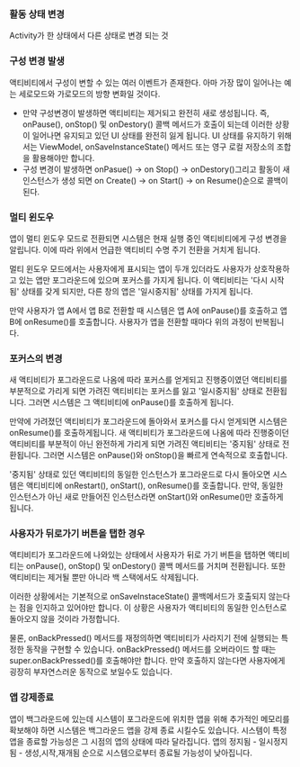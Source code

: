 ### 활동 상태 변경
Activity가 한 상태에서 다른 상태로 변경 되는 것

### 구성 변경 발생
액티비티에서 구성이 변할 수 있는 여러 이벤트가 존재한다. 아마 가장 많이 일어나는 예는 세로모드와 가로모드의 방향 변화일 것이다. 
+ 만약 구성변경이 발생하면 액티비티는 제거되고 완전히 새로 생성됩니다. 즉, onPause(), onStop() 및 onDestory() 콜백 메서드가 호출이 되는데 이러한 상황이 일어나면 유지되고 있던 UI 상태를 완전히 잃게 됩니다. 
UI 상태를 유지하기 위해서는 ViewModel, onSaveInstanceState() 메서드 또는 영구 로컬 저장소의 조합을 활용해야만 합니다. 
+ 구성 변경이 발생하면 onPasue() -> on Stop() -> onDestory()그리고 활동이 새 인스턴스가 생성 되면 on Create() -> on Start() -> on Resume()순으로 콜백이 된다.

### 멀티 윈도우
앱이 멀티 윈도우 모드로 전환되면 시스템은 현재 실행 중인 액티비티에게 구성 변경을 알립니다. 이에 따라 위에서 언급한 액티비티 수명 주기 전환을 거치게 됩니다. 

멀티 윈도우 모드에서는 사용자에게 표시되는 앱이 두개 있더라도 사용자가 상호작용하고 있는 앱만 포그라운드에 있으며 포커스를 가지게 됩니다. 이 액티비티는 '다시 시작됨' 상태를 갖게 되지만, 다른 창의 앱은 '일시중지됨' 상태를 가지게 됩니다.

만약 사용자가 앱 A에서 앱 B로 전환할 때 시스템은 앱 A에 onPause()를 호출하고 앱 B에 onResume()를 호출합니다. 사용자가 앱을 전환할 때마다 위의 과정이 반복됩니다.

### 포커스의 변경
새 액티비티가 포그라운드로 나옴에 따라 포커스를 얻게되고 진행중이였던 액티비티를 부분적으로 가리게 되면 가려진 액티비티는 포커스를 잃고 '일시중지됨' 상태로 전환됩니다. 그러면 시스템은 그 액티비티에 onPause()를 호출하게 됩니다.  

만약에 가려졌던 액티비티가 포그라운드에 돌아와서 포커스를 다시 얻게되면 시스템은 onResume()를 호출하게됩니다. 새 액티비티가 포그라운드에 나옴에 따라 진행중이던 액티비티를 부분적이 아닌 완전하게 가리게 되면 가려진 액티비티는 '중지됨' 상태로 전환됩니다. 그러면 시스템은 onPause()와 onStop()을 빠르게 연속적으로 호출합니다.

'중지됨' 상태로 있던 액티비티의 동일한 인스턴스가 포그라운드로 다시 돌아오면 시스템은 액티비티에 onRestart(), onStart(), onResume()를 호출합니다. 만약, 동일한 인스턴스가 아닌 새로 만들어진 인스턴스라면 onStart()와 onResume()만 호출하게 됩니다.

### 사용자가 뒤로가기 버튼을 탭한 경우
액티비티가 포그라운드에 나와있는 상태에서 사용자가 뒤로 가기 버튼을 탭하면 액티비티는 onPause(), onStop() 및 onDestory() 콜백 메서드를 거치며 전환됩니다. 또한 액티비티는 제거될 뿐만 아니라 백 스택에서도 삭제됩니다.

이러한 상황에서는 기본적으로 onSaveInstaceState() 콜백메서드가 호출되지 않는다는 점을 인지하고 있어야만 합니다. 이 상황은 사용자가 액티비티의 동일한 인스턴스로 돌아오지 않을 것이라 가정합니다. 

물론, onBackPressed() 메서드를 재정의하면 액티비티가 사라지기 전에 실행되는 특정한 동작을 구현할 수 있습니다. onBackPressed() 메서드를 오버라이드 할 때는 super.onBackPressed()를 호출해야만 합니다. 만약 호출하지 않는다면 사용자에게 굉장히 부자연스러운 동작으로 보일수도 있습니다.

### 앱 강제종료
앱이 백그라운드에 있는데 시스템이 포그라운드에 위치한 앱을 위해 추가적인 메모리를 확보해야 하면 시스템은 백그라운드 앱을 강제 종료 시킬수도 있습니다. 시스템이 특정 앱을 종료할 가능성은 그 시점의 앱의 상태에 따라 달라집니다. 앱의 정지됨 - 일시정지됨 - 생성,시작,재개됨 순으로 시스템으로부터 종료될 가능성이 낮아집니다.